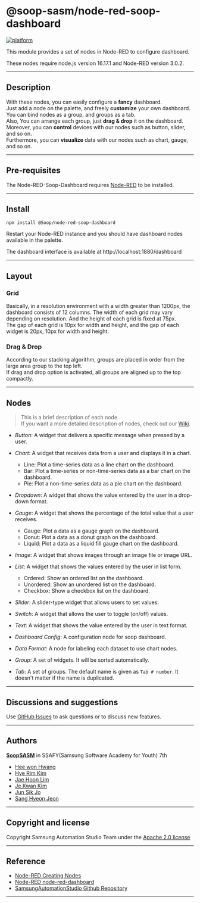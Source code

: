 # @soop-sasm/node-red-soop-dashboard

[![platform](https://img.shields.io/badge/platform-Node--RED-red)](https://nodered.org)

This module provides a set of nodes in Node-RED to configure dashboard.

These nodes require node.js version 16.17.1 and Node-RED version 3.0.2.

<hr>

## Description

With these nodes, you can easily configure a **fancy** dashboard.  
Just add a node on the palette, and freely **customize** your own dashboard.  
You can bind nodes as a group, and groups as a tab.  
Also, You can arrange each group, just **drag & drop** it on the dashboard.  
Moreover, you can **control** devices with our nodes such as button, slider, and so on.  
Furthermore, you can **visualize** data with our nodes such as chart, gauge, and so on.

<hr>

## Pre-requisites

The Node-RED-Soop-Dashboard requires [Node-RED](https://nodered.org) to be installed.

<hr>

## Install

```
npm install @Soop/node-red-soop-dashboard
```

Restart your Node-RED instance and you should have dashboard nodes available in the palette.

The dashboard interface is available at http://localhost:1880/dashboard

<hr>

## Layout

### Grid

Basically, in a resolution environment with a width greater than 1200px, the dashboard consists of 12 columns. The width of each grid may vary depending on resolution. And the height of each grid is fixed at 75px.  
The gap of each grid is 10px for width and height, and the gap of each widget is 20px, 10px for width and height.

### Drag & Drop

According to our stacking algorithm, groups are placed in order from the large area group to the top left.  
If drag and drop option is activated, all groups are aligned up to the top compactly.

<hr>

## Nodes

> This is a brief description of each node.  
> If you want a more detailed description of nodes, check out our [Wiki](https://github.com/SoopSASM/node-red-soop-dashboard/wiki).

- _Button_: A widget that delivers a specific message when pressed by a user.

- _Chart_: A widget that receives data from a user and displays it in a chart.

  - Line: Plot a time-series data as a line chart on the dashboard.
  - Bar: Plot a time-series or non-time-series data as a bar chart on the dashboard.
  - Pie: Plot a non-time-series data as a pie chart on the dashboard.

- _Dropdown_: A widget that shows the value entered by the user in a drop-down format.

- _Gauge_: A widget that shows the percentage of the total value that a user receives.

  - Gauge: Plot a data as a gauge graph on the dashboard.
  - Donut: Plot a data as a donut graph on the dashboard.
  - Liquid: Plot a data as a liquid fill gauge chart on the dashboard.

- _Image_: A widget that shows images through an image file or image URL.

- _List_: A widget that shows the values entered by the user in list form.

  - Ordered: Show an ordered list on the dashboard.
  - Unordered: Show an unordered list on the dashboard.
  - Checkbox: Show a checkbox list on the dashboard.

- _Slider_: A slider-type widget that allows users to set values.

- _Switch_: A widget that allows the user to toggle (on/off) values.

- _Text_: A widget that shows the value entered by the user in text format.

- _Dashboard Config_: A configuration node for soop dashboard.

- _Data Format_: A node for labeling each dataset to use chart nodes.

- _Group_: A set of widgets. It will be sorted automatically.

- _Tab_: A set of groups. The default name is given as `Tab # number`. It doesn't matter if the name is duplicated.
<hr>

## Discussions and suggestions

Use [GitHub Issues](https://github.com/SoopSASM/node-red-soop-dashboard/issues) to ask questions or to discuss new features.

<hr>

## Authors

[**SoopSASM**](https://github.com/SoopSASM) in SSAFY(Samsung Software Academy for Youth) 7th

- [Hee won Hwang](https://github.com/lea-hwang)
- [Hye Rim Kim](https://github.com/hrookim)
- [Jae Hoon Lim](https://github.com/quaternion12345)
- [Je Kwan Kim](https://github.com/jekwan)
- [Jun Sik Jo](https://github.com/zzunsik)
- [Sang Hyeon Jeon](https://github.com/gemnsh)
<hr>

## Copyright and license

Copyright Samsung Automation Studio Team under the [Apache 2.0 license](https://www.apache.org/licenses/LICENSE-2.0)

<hr>

## Reference

- [Node-RED Creating Nodes](https://nodered.org/docs/creating-nodes/)
- [Node-RED node-red-dashboard](https://flows.nodered.org/node/node-red-dashboard)
- [SamsungAutomationStudio Github Repository](https://github.com/Samsung/SamsungAutomationStudio)
<hr>
